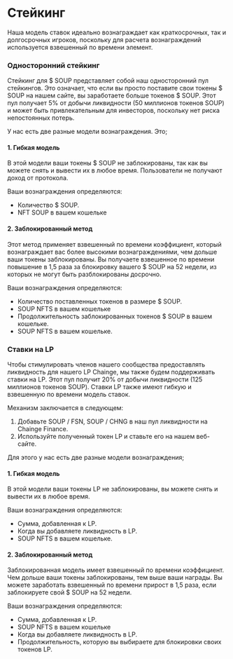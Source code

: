 # Стейкинг

Наша модель ставок идеально вознаграждает как краткосрочных, так и долгосрочных игроков, поскольку для расчета вознаграждений используется взвешенный по времени элемент.

### Односторонний стейкинг

Стейкинг для $ SOUP представляет собой наш односторонний пул стейкингов. Это означает, что если вы просто поставите свои токены $ SOUP на нашем сайте, вы заработаете больше токенов $ SOUP. Этот пул получает 5% от добычи ликвидности (50 миллионов токенов SOUP) и может быть привлекательным для инвесторов, поскольку нет риска непостоянных потерь.

У нас есть две разные модели вознаграждения. Это;

#### **1.** Гибкая модель

В этой модели ваши токены $ SOUP не заблокированы, так как вы можете снять и вывести их в любое время. Пользователи не получают доход от протокола.

Ваши вознаграждения определяются:

* Количество $ SOUP.
* NFT SOUP в вашем кошельке

#### **2.** Заблокированный метод

Этот метод применяет взвешенный по времени коэффициент, который вознаграждает вас более высокими вознаграждениями, чем дольше ваши токены заблокированы. Вы получаете взвешенное по времени повышение в 1,5 раза за блокировку вашего $ SOUP на 52 недели, из которых не могут быть разблокированы досрочно.

Ваши вознаграждения определяются:

* Количество поставленных токенов в размере $ SOUP.
* SOUP NFTS в вашем кошельке
* Продолжительность заблокированных токенов $ SOUP в вашем кошельке.
* SOUP NFTS в вашем кошельке.

### Ставки на LP

Чтобы стимулировать членов нашего сообщества предоставлять ликвидность для нашего LP Chainge, мы также будем поддерживать ставки на LP. Этот пул получит 20% от добычи ликвидности (125 миллионов токенов SOUP). Ставки LP также имеют гибкую и взвешенную по времени модель ставок.

Механизм заключается в следующем:

1. Добавьте SOUP / FSN, SOUP / CHNG в наш пул ликвидности на Chainge Finance.
2. Используйте полученный токен LP и ставьте его на нашем веб-сайте.



Для этого у нас есть две разные модели вознаграждения;

#### **1.** Гибкая модель

В этой модели ваши токены LP не заблокированы, вы можете снять и вывести их в любое время.

Ваши вознаграждения определяются:

* Сумма, добавленная к LP.
* Когда вы добавляете ликвидность в LP.
* SOUP NFTS в вашем кошельке.

#### **2.** Заблокированный метод

Заблокированная модель имеет взвешенный по времени коэффициент. Чем дольше ваши токены заблокированы, тем выше ваши награды. Вы можете заработать взвешенный по времени прирост в 1,5 раза, если заблокируете свой $ SOUP на 52 недели.

Ваши вознаграждения определяются:

* Сумма, добавленная к LP.
* SOUP NFTS в вашем кошельке
* Когда вы добавляете ликвидность в LP.
* Продолжительность, которую вы выбираете для блокировки своих токенов LP.

